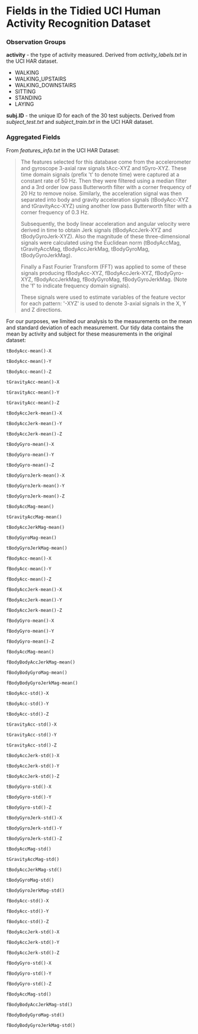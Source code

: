 # Fields in the Tidied UCI Human Activity Recognition Dataset

### Observation Groups 

**activity** - the type of activity measured. Derived from _activity_labels.txt_ in the UCI HAR dataset.

* WALKING
* WALKING_UPSTAIRS
* WALKING_DOWNSTAIRS
* SITTING
* STANDING
* LAYING

**subj.ID** - the unique ID for each of the 30 test subjects. Derived from _subject_test.txt_ and _subject_train.txt_  in the UCI HAR dataset.

### Aggregated Fields

From _features_info.txt_ in the UCI HAR Dataset:

> The features selected for this database come from the accelerometer and gyroscope 3-axial raw signals tAcc-XYZ and tGyro-XYZ. These time domain signals (prefix 't' to denote time) were captured at a constant rate of 50 Hz. Then they were filtered using a median filter and a 3rd order low pass Butterworth filter with a corner frequency of 20 Hz to remove noise. Similarly, the acceleration signal was then separated into body and gravity acceleration signals (tBodyAcc-XYZ and tGravityAcc-XYZ) using another low pass Butterworth filter with a corner frequency of 0.3 Hz.
> 
> Subsequently, the body linear acceleration and angular velocity were derived in time to obtain Jerk signals (tBodyAccJerk-XYZ and tBodyGyroJerk-XYZ). Also the magnitude of these three-dimensional signals were calculated using the Euclidean norm (tBodyAccMag, tGravityAccMag, tBodyAccJerkMag, tBodyGyroMag, tBodyGyroJerkMag).
> 
> Finally a Fast Fourier Transform (FFT) was applied to some of these signals producing fBodyAcc-XYZ, fBodyAccJerk-XYZ, fBodyGyro-XYZ, fBodyAccJerkMag, fBodyGyroMag, fBodyGyroJerkMag. (Note the 'f' to indicate frequency domain signals).
> 
> These signals were used to estimate variables of the feature vector for each pattern:
> '-XYZ' is used to denote 3-axial signals in the X, Y and Z directions.

For our purposes, we limited our analysis to the measurements on the mean and standard deviation of each measurement. Our tidy data contains the mean by activity and subject for these measurements in the original dataset:

    tBodyAcc-mean()-X
    
    tBodyAcc-mean()-Y
    
    tBodyAcc-mean()-Z
    
    tGravityAcc-mean()-X
    
    tGravityAcc-mean()-Y
    
    tGravityAcc-mean()-Z
    
    tBodyAccJerk-mean()-X
    
    tBodyAccJerk-mean()-Y
    
    tBodyAccJerk-mean()-Z
    
    tBodyGyro-mean()-X
    
    tBodyGyro-mean()-Y
    
    tBodyGyro-mean()-Z
    
    tBodyGyroJerk-mean()-X
    
    tBodyGyroJerk-mean()-Y
    
    tBodyGyroJerk-mean()-Z
    
    tBodyAccMag-mean()
    
    tGravityAccMag-mean()
    
    tBodyAccJerkMag-mean()
    
    tBodyGyroMag-mean()
    
    tBodyGyroJerkMag-mean()
    
    fBodyAcc-mean()-X
    
    fBodyAcc-mean()-Y
    
    fBodyAcc-mean()-Z
    
    fBodyAccJerk-mean()-X
    
    fBodyAccJerk-mean()-Y
    
    fBodyAccJerk-mean()-Z
    
    fBodyGyro-mean()-X
    
    fBodyGyro-mean()-Y
    
    fBodyGyro-mean()-Z
    
    fBodyAccMag-mean()
    
    fBodyBodyAccJerkMag-mean()
    
    fBodyBodyGyroMag-mean()
    
    fBodyBodyGyroJerkMag-mean()
    
    tBodyAcc-std()-X
    
    tBodyAcc-std()-Y
    
    tBodyAcc-std()-Z
    
    tGravityAcc-std()-X
    
    tGravityAcc-std()-Y
    
    tGravityAcc-std()-Z
    
    tBodyAccJerk-std()-X
    
    tBodyAccJerk-std()-Y
    
    tBodyAccJerk-std()-Z
    
    tBodyGyro-std()-X
    
    tBodyGyro-std()-Y
    
    tBodyGyro-std()-Z
    
    tBodyGyroJerk-std()-X
    
    tBodyGyroJerk-std()-Y
    
    tBodyGyroJerk-std()-Z
    
    tBodyAccMag-std()
    
    tGravityAccMag-std()
    
    tBodyAccJerkMag-std()
    
    tBodyGyroMag-std()
    
    tBodyGyroJerkMag-std()
    
    fBodyAcc-std()-X
    
    fBodyAcc-std()-Y
    
    fBodyAcc-std()-Z
    
    fBodyAccJerk-std()-X
    
    fBodyAccJerk-std()-Y
    
    fBodyAccJerk-std()-Z
    
    fBodyGyro-std()-X
    
    fBodyGyro-std()-Y
    
    fBodyGyro-std()-Z
    
    fBodyAccMag-std()
    
    fBodyBodyAccJerkMag-std()
    
    fBodyBodyGyroMag-std()
    
    fBodyBodyGyroJerkMag-std()
